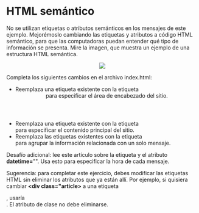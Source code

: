 # HTML semántico

No se utilizan etiquetas o atributos semánticos en los mensajes de este ejemplo. Mejorémoslo cambiando las etiquetas y atributos a código HTML semántico, para que las computadoras puedan entender qué tipo de información se presenta. Mire la imagen, que muestra un ejemplo de una estructura HTML semántica.

<div align="center"><img src="../../../../README/html-3.png"/></div>

Completa los siguientes cambios en el archivo index.html:

- Reemplaza una etiqueta existente con la etiqueta **<header role="banner">** para especificar el área de encabezado del sitio.
- Reemplaza una etiqueta existente con la etiqueta **<main role="main">** para especificar el contenido principal del sitio.
- Reemplaza las etiquetas existentes con la etiqueta **<article>** para agrupar la información relacionada con un solo mensaje.

Desafío adicional: lee este artículo sobre la etiqueta **<time>** y el atributo **datetime=**"". Usa esto para especificar la hora de cada mensaje.

Sugerencia: para completar este ejercicio, debes modificar las etiquetas HTML sin eliminar los atributos que ya están allí. Por ejemplo, si quisiera cambiar **<div class="article></div>** a una etiqueta **<article>**, usaría **<article class="article"></article>**. El atributo de clase no debe eliminarse.